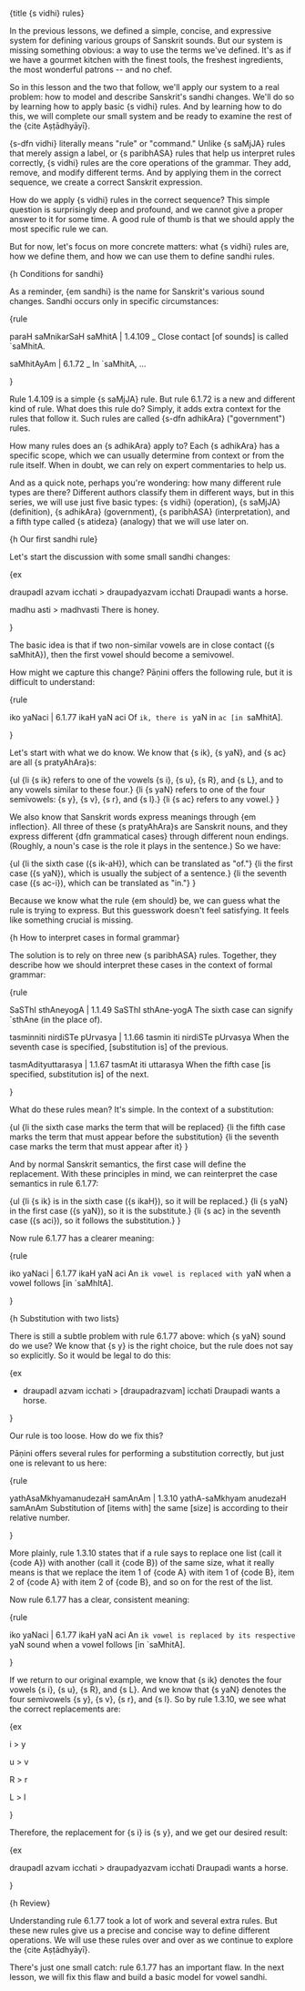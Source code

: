 {title {s vidhi} rules}

In the previous lessons, we defined a simple, concise, and expressive system
for defining various groups of Sanskrit sounds. But our system is missing
something obvious: a way to use the terms we've defined. It's as if we have a
gourmet kitchen with the finest tools, the freshest ingredients, the most
wonderful patrons -- and no chef.

So in this lesson and the two that follow, we'll apply our system to a real
problem: how to model and describe Sanskrit's sandhi changes. We'll do so by
learning how to apply basic {s vidhi} rules. And by learning how to do this, we
will complete our small system and be ready to examine the rest of the {cite
Aṣṭādhyāyī}.

{s-dfn vidhi} literally means "rule" or "command." Unlike {s saMjJA} rules
that merely assign a label, or {s paribhASA} rules that help us interpret rules
correctly, {s vidhi} rules are the core operations of the grammar. They add,
remove, and modify different terms. And by applying them in the correct
sequence, we create a correct Sanskrit expression.

How do we apply {s vidhi} rules in the correct sequence? This simple question 
is surprisingly deep and profound, and we cannot give a proper answer to it for
some time. A good rule of thumb is that we should apply the most specific rule
we can.

But for now, let's focus on more concrete matters: what {s vidhi} rules are,
how we define them, and how we can use them to define sandhi rules.


{h Conditions for sandhi}

As a reminder, {em sandhi} is the name for Sanskrit's various sound changes.
Sandhi occurs only in specific circumstances:

{rule

paraH saMnikarSaH saMhitA | 1.4.109
_
Close contact [of sounds] is called `saMhitA.

saMhitAyAm | 6.1.72
_
In `saMhitA, &hellip;

}

Rule 1.4.109 is a simple {s saMjJA} rule. But rule 6.1.72 is a new and
different kind of rule. What does this rule do? Simply, it adds extra context
for the rules that follow it. Such rules are called {s-dfn adhikAra}
("government") rules.

How many rules does an {s adhikAra} apply to? Each {s adhikAra} has a specific
scope, which we can usually determine from context or from the rule itself.
When in doubt, we can rely on expert commentaries to help us.

And as a quick note, perhaps you're wondering: how many different rule types
are there? Different authors classify them in different ways, but in this
series, we will use just five basic types: {s vidhi} (operation), {s saMjJA}
(definition), {s adhikAra} (government), {s paribhASA} (interpretation), and a
fifth type called {s atideza} (analogy) that we will use later on.


{h Our first sandhi rule}

Let's start the discussion with some small sandhi changes:

{ex

draupadI azvam icchati > draupadyazvam icchati
Draupadi wants a horse.

madhu asti > madhvasti
There is honey.

}

The basic idea is that if two non-similar vowels are in close contact ({s
saMhitA}), then the first vowel should become a semivowel.

How might we capture this change? Pāṇini offers the following rule, but it is
difficult to understand:

{rule

iko yaNaci | 6.1.77
ikaH yaN aci
Of `ik, there is `yaN in `ac [in `saMhitA].

}

Let's start with what we do know. We know that {s ik}, {s yaN}, and {s ac} are
all {s pratyAhAra}s:

{ul
    {li {s ik} refers to one of the vowels {s i}, {s u}, {s R}, and {s L}, and
    to any vowels similar to these four.}
    {li {s yaN} refers to one of the four semivowels: {s y}, {s v}, {s r}, and
    {s l}.}
    {li {s ac} refers to any vowel.}
}

We also know that Sanskrit words express meanings through {em inflection}. All
three of these {s pratyAhAra}s are Sanskrit nouns, and they express different
{dfn grammatical cases} through different noun endings. (Roughly, a noun's case
is the role it plays in the sentence.) So we have:

{ul
    {li the sixth case ({s ik-aH}), which can be translated as "of."}
    {li the first case ({s yaN}), which is usually the subject of a
    sentence.}
    {li the seventh case ({s ac-i}), which can be translated as "in."}
}

Because we know what the rule {em should} be, we can guess what the rule
is trying to express. But this guesswork doesn't feel satisfying. It feels like
something crucial is missing. 


{h How to interpret cases in formal grammar}  

The solution is to rely on three new {s paribhASA} rules. Together, they
describe how we should interpret these cases in the context of formal grammar:

{rule

SaSThI sthAneyogA | 1.1.49
SaSThI sthAne-yogA
The sixth case can signify `sthAne (in the place of).

tasminniti nirdiSTe pUrvasya | 1.1.66
tasmin iti nirdiSTe pUrvasya
When the seventh case is specified, [substitution is] of the previous.

tasmAdityuttarasya | 1.1.67
tasmAt iti uttarasya
When the fifth case [is specified, substitution is] of the next.

}

What do these rules mean? It's simple. In the context of a substitution:

{ul
  {li the sixth case marks the term that will be replaced}
  {li the fifth case marks the term that must appear before the substitution}
  {li the seventh case marks the term that must appear after it}
}

And by normal Sanskrit semantics, the first case will define the replacement.
With these principles in mind, we can reinterpret the case semantics in rule
6.1.77:

{ul
    {li {s ik} is in the sixth case ({s ikaH}), so it will be replaced.}
    {li {s yaN} in the first case ({s yaN}), so it is the substitute.}
    {li {s ac} in the seventh case ({s aci}), so it follows the substitution.}
}

Now rule 6.1.77 has a clearer meaning:

{rule

iko yaNaci | 6.1.77
ikaH yaN aci
An `ik vowel is replaced with `yaN when a vowel follows [in `saMhItA].

}


{h Substitution with two lists}

There is still a subtle problem with rule 6.1.77 above: which {s yaN} sound do
we use? We know that {s y} is the right choice, but the rule does not say so
explicitly. So it would be legal to do this:

{ex

* draupadI azvam icchati > [draupadrazvam] icchati
Draupadi wants a horse.

}

Our rule is too loose. How do we fix this?

Pāṇini offers several rules for performing a substitution correctly, but just
one is relevant to us here:

{rule

yathAsaMkhyamanudezaH samAnAm | 1.3.10
yathA-saMkhyam anudezaH samAnAm
Substitution of [items with] the same [size] is according to their relative
number.

}

More plainly, rule 1.3.10 states that if a rule says to replace one list (call
it {code A}) with another (call it {code B}) of the same size, what it really
means is that we replace the item 1 of {code A} with item 1 of {code B}, item 2
of {code A} with item 2 of {code B}, and so on for the rest of the list.

Now rule 6.1.77 has a clear, consistent meaning:

{rule

iko yaNaci | 6.1.77
ikaH yaN aci
An `ik vowel is replaced by its respective `yaN sound when a vowel follows [in
`saMhitA].

}

If we return to our original example, we know that {s ik} denotes the four
vowels {s i}, {s u}, {s R}, and {s L}. And we know that {s yaN} denotes the
four semivowels {s y}, {s v}, {s r}, and {s l}. So by rule 1.3.10, we see what
the correct replacements are:

{ex

i > y

u > v

R > r

L > l

}

Therefore, the replacement for {s i} is {s y}, and we get our desired result:

{ex

draupadI azvam icchati > draupadyazvam icchati
Draupadi wants a horse.

}


{h Review}

Understanding rule 6.1.77 took a lot of work and several extra rules. But these
new rules give us a precise and concise way to define different operations. We
will use these rules over and over as we continue to explore the {cite
Aṣṭādhyāyī}.

There's just one small catch: rule 6.1.77 has an important flaw. In the next
lesson, we will fix this flaw and build a basic model for vowel sandhi.
